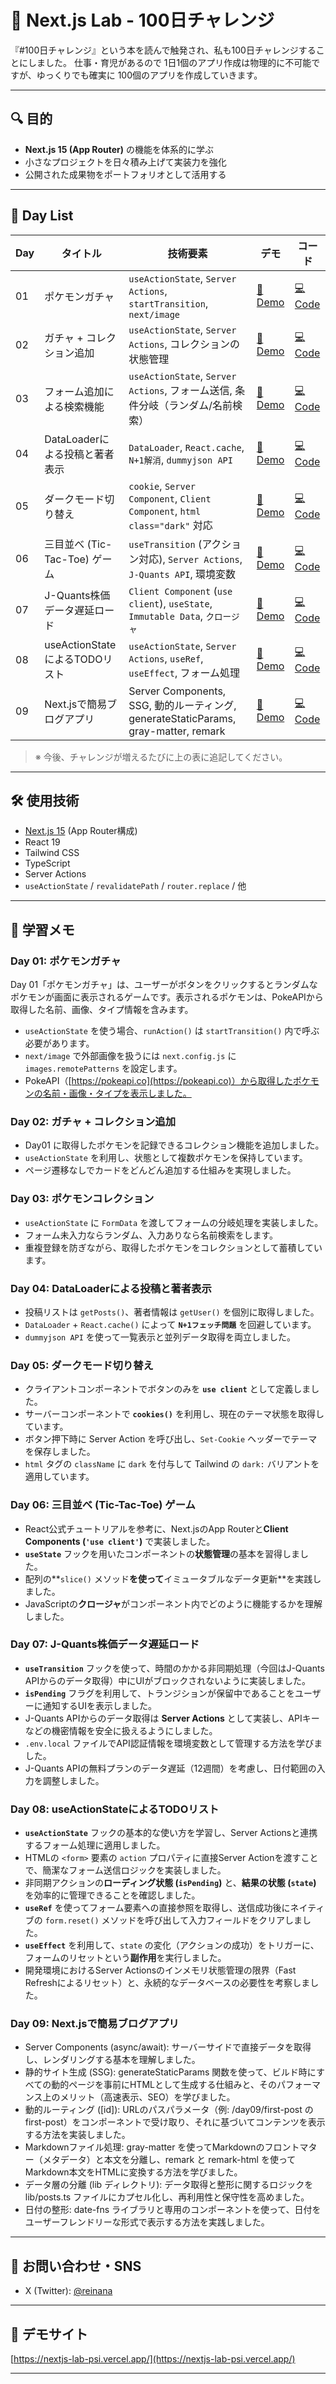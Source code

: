 # 🧪 Next.js Lab - 100日チャレンジ

『\#100日チャレンジ』という本を読んで触発され、私も100日チャレンジすることにしました。
仕事・育児があるので 1日1個のアプリ作成は物理的に不可能ですが、ゆっくりでも確実に 100個のアプリを作成していきます。

-----

## 🔍 目的

  * **Next.js 15 (App Router)** の機能を体系的に学ぶ
  * 小さなプロジェクトを日々積み上げて実装力を強化
  * 公開された成果物をポートフォリオとして活用する

-----

## 📅 Day List

| Day | タイトル | 技術要素 | デモ | コード |
|---|---|---|---|---|
| 01 | ポケモンガチャ | `useActionState`, `Server Actions`, `startTransition`, `next/image` | [🔗 Demo](https://nextjs-lab-psi.vercel.app/day01) | [💻 Code](https://github.com/reinana/nextjs-lab/tree/main/app/day01) |
| 02 | ガチャ + コレクション追加 | `useActionState`, `Server Actions`, コレクションの状態管理 | [🔗 Demo](https://nextjs-lab-psi.vercel.app/day02) | [💻 Code](https://github.com/reinana/nextjs-lab/tree/main/app/day02) |
| 03 | フォーム追加による検索機能 | `useActionState`, `Server Actions`, フォーム送信, 条件分岐（ランダム/名前検索） | [🔗 Demo](https://nextjs-lab-psi.vercel.app/day03) | [💻 Code](https://github.com/reinana/nextjs-lab/tree/main/app/day03) |
| 04 | DataLoaderによる投稿と著者表示 | `DataLoader`, `React.cache`, `N+1解消`, `dummyjson API` | [🔗 Demo](https://nextjs-lab-psi.vercel.app/day04) | [💻 Code](https://github.com/reinana/nextjs-lab/tree/main/app/day04) |
| 05 | ダークモード切り替え | `cookie`, `Server Component`, `Client Component`, `html class="dark"` 対応 | [🔗 Demo](https://nextjs-lab-psi.vercel.app/day05) | [💻 Code](https://github.com/reinana/nextjs-lab/tree/main/app/day05) |
| 06 | 三目並べ (Tic-Tac-Toe) ゲーム | `useTransition` (アクション対応), `Server Actions`, `J-Quants API`, 環境変数 | [🔗 Demo](https://nextjs-lab-psi.vercel.app/day06) | [💻 Code](https://github.com/reinana/nextjs-lab/tree/main/app/day06) |
| 07 | J-Quants株価データ遅延ロード | `Client Component` (`use client`), `useState`, `Immutable Data`, `クロージャ` | [🔗 Demo](https://nextjs-lab-psi.vercel.app/day07) | [💻 Code](https://github.com/reinana/nextjs-lab/tree/main/app/day07) |
| 08 | useActionStateによるTODOリスト | `useActionState`, `Server Actions`, `useRef`, `useEffect`, フォーム処理 | [🔗 Demo](https://nextjs-lab-psi.vercel.app/day08) | [💻 Code](https://github.com/reinana/nextjs-lab/tree/main/app/day08) |
| 09 | Next.jsで簡易ブログアプリ | Server Components, SSG, 動的ルーティング, generateStaticParams, gray-matter, remark | [🔗 Demo](https://nextjs-lab-psi.vercel.app/day09) | [💻 Code](https://github.com/reinana/nextjs-lab/tree/main/app/day09) |

> ※ 今後、チャレンジが増えるたびに上の表に追記してください。

-----

## 🛠 使用技術

  * [Next.js 15](https://nextjs.org/docs) (App Router構成)
  * React 19
  * Tailwind CSS
  * TypeScript
  * Server Actions
  * `useActionState` / `revalidatePath` / `router.replace` / 他

-----

## 📝 学習メモ

### Day 01: ポケモンガチャ

Day 01「ポケモンガチャ」は、ユーザーがボタンをクリックするとランダムなポケモンが画面に表示されるゲームです。表示されるポケモンは、PokeAPIから取得した名前、画像、タイプ情報を含みます。

  * `useActionState` を使う場合、`runAction()` は `startTransition()` 内で呼ぶ必要があります。
  * `next/image` で外部画像を扱うには `next.config.js` に `images.remotePatterns` を設定します。
  * PokeAPI（[https://pokeapi.co](https://pokeapi.co)）から取得したポケモンの名前・画像・タイプを表示しました。

### Day 02: ガチャ + コレクション追加

  * Day01 に取得したポケモンを記録できるコレクション機能を追加しました。
  * `useActionState` を利用し、状態として複数ポケモンを保持しています。
  * ページ遷移なしでカードをどんどん追加する仕組みを実現しました。

### Day 03: ポケモンコレクション

  * `useActionState` に `FormData` を渡してフォームの分岐処理を実装しました。
  * フォーム未入力ならランダム、入力ありなら名前検索をします。
  * 重複登録を防ぎながら、取得したポケモンをコレクションとして蓄積しています。

### Day 04: DataLoaderによる投稿と著者表示

  * 投稿リストは `getPosts()`、著者情報は `getUser()` を個別に取得しました。
  * `DataLoader` + `React.cache()` によって **`N+1フェッチ問題`** を回避しています。
  * `dummyjson API` を使って一覧表示と並列データ取得を両立しました。

### Day 05: ダークモード切り替え

  * クライアントコンポーネントでボタンのみを **`use client`** として定義しました。
  * サーバーコンポーネントで **`cookies()`** を利用し、現在のテーマ状態を取得しています。
  * ボタン押下時に Server Action を呼び出し、`Set-Cookie` ヘッダーでテーマを保存しました。
  * `html` タグの `className` に `dark` を付与して Tailwind の `dark:` バリアントを適用しています。

### Day 06: 三目並べ (Tic-Tac-Toe) ゲーム

  * React公式チュートリアルを参考に、Next.jsのApp Routerと**Client Components (`'use client'`)** で実装しました。
  * **`useState`** フックを用いたコンポーネントの**状態管理**の基本を習得しました。
  * 配列の\*\*`slice()` メソッド**を使って**イミュータブルなデータ更新\*\*を実践しました。
  * JavaScriptの**クロージャ**がコンポーネント内でどのように機能するかを理解しました。

### Day 07: J-Quants株価データ遅延ロード

  * **`useTransition`** フックを使って、時間のかかる非同期処理（今回はJ-Quants APIからのデータ取得）中にUIがブロックされないように実装しました。
  * **`isPending`** フラグを利用して、トランジションが保留中であることをユーザーに通知するUIを表示しました。
  * J-Quants APIからのデータ取得は **Server Actions** として実装し、APIキーなどの機密情報を安全に扱えるようにしました。
  * `.env.local` ファイルでAPI認証情報を環境変数として管理する方法を学びました。
  * J-Quants APIの無料プランのデータ遅延（12週間）を考慮し、日付範囲の入力を調整しました。

### Day 08: useActionStateによるTODOリスト

  * **`useActionState`** フックの基本的な使い方を学習し、Server Actionsと連携するフォーム処理に適用しました。
  * HTMLの `<form>` 要素の `action` プロパティに直接Server Actionを渡すことで、簡潔なフォーム送信ロジックを実装しました。
  * 非同期アクションの**ローディング状態 (`isPending`)** と、**結果の状態 (`state`)** を効率的に管理できることを確認しました。
  * **`useRef`** を使ってフォーム要素への直接参照を取得し、送信成功後にネイティブの `form.reset()` メソッドを呼び出して入力フィールドをクリアしました。
  * **`useEffect`** を利用して、`state` の変化（アクションの成功）をトリガーに、フォームのリセットという**副作用**を実行しました。
  * 開発環境におけるServer Actionsのインメモリ状態管理の限界（Fast Refreshによるリセット）と、永続的なデータベースの必要性を考察しました。

### Day 09: Next.jsで簡易ブログアプリ

* Server Components (async/await): サーバーサイドで直接データを取得し、レンダリングする基本を理解しました。
* 静的サイト生成 (SSG): generateStaticParams 関数を使って、ビルド時にすべての動的ページを事前にHTMLとして生成する仕組みと、そのパフォーマンス上のメリット（高速表示、SEO）を学びました。
* 動的ルーティング ([id]): URLのパスパラメータ（例: /day09/first-post の first-post）をコンポーネントで受け取り、それに基づいてコンテンツを表示する方法を実装しました。
* Markdownファイル処理: gray-matter を使ってMarkdownのフロントマター（メタデータ）と本文を分離し、remark と remark-html を使ってMarkdown本文をHTMLに変換する方法を学びました。
* データ層の分離 (lib ディレクトリ): データ取得と整形に関するロジックを lib/posts.ts ファイルにカプセル化し、再利用性と保守性を高めました。
* 日付の整形: date-fns ライブラリと専用のコンポーネントを使って、日付をユーザーフレンドリーな形式で表示する方法を実践しました。
-----

## 📮 お問い合わせ・SNS

  * X (Twitter): [@reinana](https://twitter.com/reinana)

-----

## 🚀 デモサイト

[https://nextjs-lab-psi.vercel.app/](https://nextjs-lab-psi.vercel.app/)

-----